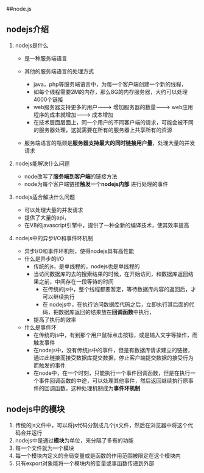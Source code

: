 ##node.js

## nodejs介绍
1. nodejs是什么
	+ 是一种服务端语言
	+ 其他的服务端语言的处理方式
		- java，php等服务端语言中，为每一个客户端创建一个新的线程，
		- 如每个线程需要2M的内存，那么8G的内存服务器，大约可以处理4000个链接
		- web服务器支持更多的用户---> 增加服务器的数量---> web应用程序的成本就增加---> 成本增加
		- 在技术层面层面上，同一个用户的不同客户端的请求，可能会被不同的服务器处理，这就需要在所有的服务器上共享所有的资源

	+ 服务端语言的瓶颈是**服务器支持最大的同时链接用户量**，处理大量的并发请求

2. nodejs能解决什么问题
	+ node改写了**服务端到客户端**的链接方法
	+ node为每个客户端链接**触发**一个**nodejs内部** 进行处理的事件

3. nodejs适合解决什么问题
	+ 可以处理大量的并发请求
	+ 提供了大量的api，
	+ 在V8的javascript引擎中，提供了一种全新的编译技术，使其效率提高

4. nodejs中的异步I/O和事件环机制
	+ 异步I/O和事件环机制，使得nodejs具有高性能
	+ 什么是异步的I/O
		- 传统的js，是单线程的，nodejs也是单线程的
		- 当访问数据库的去的搜索结果的时候，在开始访问，和数据库返回结果之前，中间存在一段等待的时间
			* 在传统的js中，整个线程都要暂定，等待数据库内容的返回后，才可以继续执行
			* 在 nodejs中，在执行访问数据库代码之后，立即执行其后面的代码，把数据库返回的结果放在**回调函数**中执行，
		- 提高了执行的效率
	+ 什么是事件环
		- 在传统的js中，有到那个用户鼠标点击按钮，或是输入文字等操作，而触发事件
		- 在nodejs中，没有传统js中的事件，但是有数据库请求建立的链接，通过此链接而接受数据库提交数据，停止客户端提交数据的接受行为而触发的事件
		- 在node中，在一个时刻，只能执行一个事件回调函数，但是在执行一个事件回调函数的中途，可以处理其他事件，然后返回继续执行原事件的回调函数，这种处理机制成为**事件环机制**


## nodejs中的模块
1. 传统的js文件中，可以将js代码分割成几个js文件，然后在浏览器中将这个代码合并运行
2. nodejs中是通过**模块**为单位，来分隔了多有的功能
3. 每一个文件就为一个模块
4. 每一个模块内定义的全局变量或是函数的作用范围被限定在这个模块内
5. 只有export对象能将一个模块内的变量或事函数传递到外部